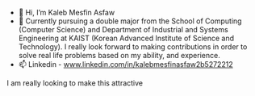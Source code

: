 - 👋 Hi, I’m Kaleb Mesfin Asfaw
- 👀 Currently pursuing a double major from the School of Computing (Computer Science) and Department of Industrial and Systems Engineering at KAIST (Korean Advanced Institute of Science and Technology). I really look forward to making contributions in order to solve real life problems based on my ability, and experience.
- 📫 Linkedin - www.linkedin.com/in/kalebmesfinasfaw2b5272212
<!-- - 💞️ I’m looking to collaborate on ... -->

<!---
kalebmes/kalebmes is a ✨ special ✨ repository because its `README.md` (this file) appears on your GitHub profile.
You can click the Preview link to take a look at your changes.
--->

<p> I am really looking to make this attractive</p>
